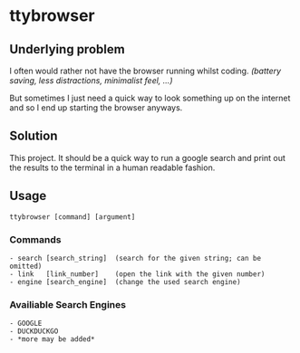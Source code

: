 # ttybrowser
## Underlying problem
I often would rather not have the browser running whilst coding.
*(battery saving, less distractions, minimalist feel, ...)*

But sometimes I just need a quick way to look something up on the
internet and so I end up starting the browser anyways.

## Solution
This project. It should be a quick way to run a google search and 
print out the results to the terminal in a human readable fashion.

## Usage
    ttybrowser [command] [argument]  
### Commands
    - search [search_string]  (search for the given string; can be omitted)
    - link   [link_number]    (open the link with the given number)
    - engine [search_engine]  (change the used search engine)
### Availiable Search Engines
    - GOOGLE
    - DUCKDUCKGO
    - *more may be added*